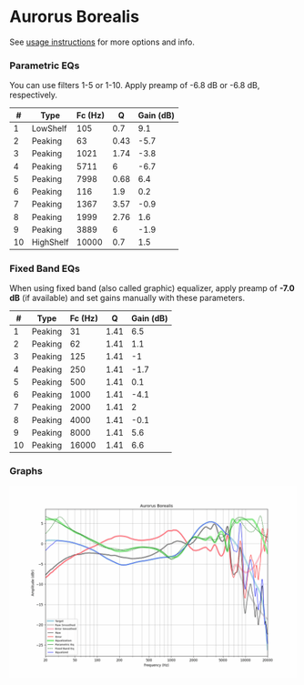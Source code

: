 # Aurorus Borealis
See [usage instructions](https://github.com/jaakkopasanen/AutoEq#usage) for more options and info.

### Parametric EQs
You can use filters 1-5 or 1-10. Apply preamp of -6.8 dB or -6.8 dB, respectively.

|   # | Type      |   Fc (Hz) |    Q |   Gain (dB) |
|-----|-----------|-----------|------|-------------|
|   1 | LowShelf  |       105 | 0.7  |         9.1 |
|   2 | Peaking   |        63 | 0.43 |        -5.7 |
|   3 | Peaking   |      1021 | 1.74 |        -3.8 |
|   4 | Peaking   |      5711 | 6    |        -6.7 |
|   5 | Peaking   |      7998 | 0.68 |         6.4 |
|   6 | Peaking   |       116 | 1.9  |         0.2 |
|   7 | Peaking   |      1367 | 3.57 |        -0.9 |
|   8 | Peaking   |      1999 | 2.76 |         1.6 |
|   9 | Peaking   |      3889 | 6    |        -1.9 |
|  10 | HighShelf |     10000 | 0.7  |         1.5 |

### Fixed Band EQs
When using fixed band (also called graphic) equalizer, apply preamp of **-7.0 dB** (if available) and set gains manually with these parameters.

|   # | Type    |   Fc (Hz) |    Q |   Gain (dB) |
|-----|---------|-----------|------|-------------|
|   1 | Peaking |        31 | 1.41 |         6.5 |
|   2 | Peaking |        62 | 1.41 |         1.1 |
|   3 | Peaking |       125 | 1.41 |        -1   |
|   4 | Peaking |       250 | 1.41 |        -1.7 |
|   5 | Peaking |       500 | 1.41 |         0.1 |
|   6 | Peaking |      1000 | 1.41 |        -4.1 |
|   7 | Peaking |      2000 | 1.41 |         2   |
|   8 | Peaking |      4000 | 1.41 |        -0.1 |
|   9 | Peaking |      8000 | 1.41 |         5.6 |
|  10 | Peaking |     16000 | 1.41 |         6.6 |

### Graphs
![](./Aurorus%20Borealis.png)
